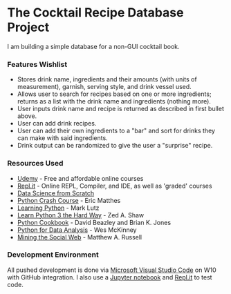 # The Cocktail Recipe Database Project

I am building a simple database for a non-GUI cocktail book.

### Features Wishlist

* Stores drink name, ingredients and their amounts (with units of measurement), garnish, serving style, and drink vessel used.
* Allows user to search for recipes based on one or more ingredients; returns as a list with the drink name and ingredients (nothing more).
* User inputs drink name and recipe is returned as described in first bullet above.
* User can add drink recipes.
* User can add their own ingredients to a "bar" and sort for drinks they can make with said ingredients.
* Drink output can be randomized to give the user a "surprise" recipe.

### Resources Used

* [Udemy](https://www.udemy.com/) - Free and affordable online courses
* [Repl.it](https://repl.it/) - Online REPL, Compiler, and IDE, as well as 'graded' courses
* [Data Science from Scratch](https://www.amazon.com)
* [Python Crash Course](https://www.amazon.com/dp/1593276036/ref=olp_product_details?_encoding=UTF8&me=) - Eric Matthes
* [Learning Python](https://www.amazon.com/dp/1449355730/ref=olp_product_details?_encoding=UTF8&me=) - Mark Lutz
* [Learn Python 3 the Hard Way](https://www.amazon.com/dp/0134692888/ref=olp_product_details?_encoding=UTF8&me=) - Zed A. Shaw
* [Python Cookbook](https://www.amazon.com/dp/1449340377/ref=olp_product_details?_encoding=UTF8&me=) - David Beazley and Brian K. Jones
* [Python for Data Analysis](https://www.amazon.com/dp/1491957662/ref=olp_product_details?_encoding=UTF8&me=) - Wes McKinney
* [Mining the Social Web](https://www.amazon.com/dp/1449367615/ref=olp_product_details?_encoding=UTF8&me=) - Matthew A. Russell

### Development Environment

All pushed development is done via [Microsoft Visual Studio Code](https://code.visualstudio.com/) on W10 with GitHub integration. I also use a [Jupyter notebook](https://jupyter.org/) and [Repl.it](https://repl.it/) to test code.